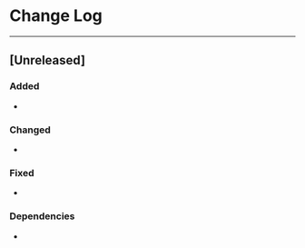 # Change Log

---

## [Unreleased]

### Added

* 

### Changed

* 

### Fixed

* 

### Dependencies

* 
